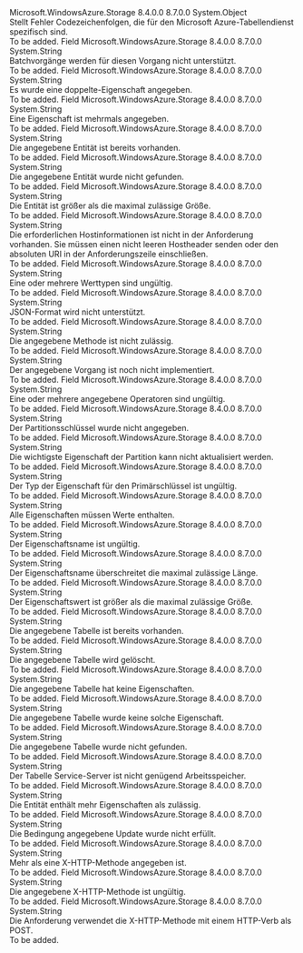 <Type Name="TableErrorCodeStrings" FullName="Microsoft.WindowsAzure.Storage.Table.Protocol.TableErrorCodeStrings">
  <TypeSignature Language="C#" Value="public static class TableErrorCodeStrings" />
  <TypeSignature Language="ILAsm" Value=".class public auto ansi abstract sealed beforefieldinit TableErrorCodeStrings extends System.Object" />
  <TypeSignature Language="DocId" Value="T:Microsoft.WindowsAzure.Storage.Table.Protocol.TableErrorCodeStrings" />
  <TypeSignature Language="VB.NET" Value="Public Class TableErrorCodeStrings" />
  <TypeSignature Language="F#" Value="type TableErrorCodeStrings = class" />
  <AssemblyInfo>
    <AssemblyName>Microsoft.WindowsAzure.Storage</AssemblyName>
    <AssemblyVersion>8.4.0.0</AssemblyVersion>
    <AssemblyVersion>8.7.0.0</AssemblyVersion>
  </AssemblyInfo>
  <Base>
    <BaseTypeName>System.Object</BaseTypeName>
  </Base>
  <Interfaces />
  <Docs>
    <summary>
            Stellt Fehler Codezeichenfolgen, die für den Microsoft Azure-Tabellendienst spezifisch sind.
            </summary>
    <remarks>To be added.</remarks>
  </Docs>
  <Members>
    <Member MemberName="BatchOperationNotSupported">
      <MemberSignature Language="C#" Value="public static readonly string BatchOperationNotSupported;" />
      <MemberSignature Language="ILAsm" Value=".field public static initonly string BatchOperationNotSupported" />
      <MemberSignature Language="DocId" Value="F:Microsoft.WindowsAzure.Storage.Table.Protocol.TableErrorCodeStrings.BatchOperationNotSupported" />
      <MemberSignature Language="VB.NET" Value="Public Shared ReadOnly BatchOperationNotSupported As String " />
      <MemberSignature Language="F#" Value=" staticval mutable BatchOperationNotSupported : string" Usage="Microsoft.WindowsAzure.Storage.Table.Protocol.TableErrorCodeStrings.BatchOperationNotSupported" />
      <MemberType>Field</MemberType>
      <AssemblyInfo>
        <AssemblyName>Microsoft.WindowsAzure.Storage</AssemblyName>
        <AssemblyVersion>8.4.0.0</AssemblyVersion>
        <AssemblyVersion>8.7.0.0</AssemblyVersion>
      </AssemblyInfo>
      <ReturnValue>
        <ReturnType>System.String</ReturnType>
      </ReturnValue>
      <Docs>
        <summary>
            Batchvorgänge werden für diesen Vorgang nicht unterstützt.
            </summary>
        <remarks>To be added.</remarks>
      </Docs>
    </Member>
    <Member MemberName="DuplicateKeyPropertySpecified">
      <MemberSignature Language="C#" Value="public static readonly string DuplicateKeyPropertySpecified;" />
      <MemberSignature Language="ILAsm" Value=".field public static initonly string DuplicateKeyPropertySpecified" />
      <MemberSignature Language="DocId" Value="F:Microsoft.WindowsAzure.Storage.Table.Protocol.TableErrorCodeStrings.DuplicateKeyPropertySpecified" />
      <MemberSignature Language="VB.NET" Value="Public Shared ReadOnly DuplicateKeyPropertySpecified As String " />
      <MemberSignature Language="F#" Value=" staticval mutable DuplicateKeyPropertySpecified : string" Usage="Microsoft.WindowsAzure.Storage.Table.Protocol.TableErrorCodeStrings.DuplicateKeyPropertySpecified" />
      <MemberType>Field</MemberType>
      <AssemblyInfo>
        <AssemblyName>Microsoft.WindowsAzure.Storage</AssemblyName>
        <AssemblyVersion>8.4.0.0</AssemblyVersion>
        <AssemblyVersion>8.7.0.0</AssemblyVersion>
      </AssemblyInfo>
      <ReturnValue>
        <ReturnType>System.String</ReturnType>
      </ReturnValue>
      <Docs>
        <summary>
            Es wurde eine doppelte-Eigenschaft angegeben.
            </summary>
        <remarks>To be added.</remarks>
      </Docs>
    </Member>
    <Member MemberName="DuplicatePropertiesSpecified">
      <MemberSignature Language="C#" Value="public static readonly string DuplicatePropertiesSpecified;" />
      <MemberSignature Language="ILAsm" Value=".field public static initonly string DuplicatePropertiesSpecified" />
      <MemberSignature Language="DocId" Value="F:Microsoft.WindowsAzure.Storage.Table.Protocol.TableErrorCodeStrings.DuplicatePropertiesSpecified" />
      <MemberSignature Language="VB.NET" Value="Public Shared ReadOnly DuplicatePropertiesSpecified As String " />
      <MemberSignature Language="F#" Value=" staticval mutable DuplicatePropertiesSpecified : string" Usage="Microsoft.WindowsAzure.Storage.Table.Protocol.TableErrorCodeStrings.DuplicatePropertiesSpecified" />
      <MemberType>Field</MemberType>
      <AssemblyInfo>
        <AssemblyName>Microsoft.WindowsAzure.Storage</AssemblyName>
        <AssemblyVersion>8.4.0.0</AssemblyVersion>
        <AssemblyVersion>8.7.0.0</AssemblyVersion>
      </AssemblyInfo>
      <ReturnValue>
        <ReturnType>System.String</ReturnType>
      </ReturnValue>
      <Docs>
        <summary>
            Eine Eigenschaft ist mehrmals angegeben.
            </summary>
        <remarks>To be added.</remarks>
      </Docs>
    </Member>
    <Member MemberName="EntityAlreadyExists">
      <MemberSignature Language="C#" Value="public static readonly string EntityAlreadyExists;" />
      <MemberSignature Language="ILAsm" Value=".field public static initonly string EntityAlreadyExists" />
      <MemberSignature Language="DocId" Value="F:Microsoft.WindowsAzure.Storage.Table.Protocol.TableErrorCodeStrings.EntityAlreadyExists" />
      <MemberSignature Language="VB.NET" Value="Public Shared ReadOnly EntityAlreadyExists As String " />
      <MemberSignature Language="F#" Value=" staticval mutable EntityAlreadyExists : string" Usage="Microsoft.WindowsAzure.Storage.Table.Protocol.TableErrorCodeStrings.EntityAlreadyExists" />
      <MemberType>Field</MemberType>
      <AssemblyInfo>
        <AssemblyName>Microsoft.WindowsAzure.Storage</AssemblyName>
        <AssemblyVersion>8.4.0.0</AssemblyVersion>
        <AssemblyVersion>8.7.0.0</AssemblyVersion>
      </AssemblyInfo>
      <ReturnValue>
        <ReturnType>System.String</ReturnType>
      </ReturnValue>
      <Docs>
        <summary>
            Die angegebene Entität ist bereits vorhanden.
            </summary>
        <remarks>To be added.</remarks>
      </Docs>
    </Member>
    <Member MemberName="EntityNotFound">
      <MemberSignature Language="C#" Value="public static readonly string EntityNotFound;" />
      <MemberSignature Language="ILAsm" Value=".field public static initonly string EntityNotFound" />
      <MemberSignature Language="DocId" Value="F:Microsoft.WindowsAzure.Storage.Table.Protocol.TableErrorCodeStrings.EntityNotFound" />
      <MemberSignature Language="VB.NET" Value="Public Shared ReadOnly EntityNotFound As String " />
      <MemberSignature Language="F#" Value=" staticval mutable EntityNotFound : string" Usage="Microsoft.WindowsAzure.Storage.Table.Protocol.TableErrorCodeStrings.EntityNotFound" />
      <MemberType>Field</MemberType>
      <AssemblyInfo>
        <AssemblyName>Microsoft.WindowsAzure.Storage</AssemblyName>
        <AssemblyVersion>8.4.0.0</AssemblyVersion>
        <AssemblyVersion>8.7.0.0</AssemblyVersion>
      </AssemblyInfo>
      <ReturnValue>
        <ReturnType>System.String</ReturnType>
      </ReturnValue>
      <Docs>
        <summary>
            Die angegebene Entität wurde nicht gefunden.
            </summary>
        <remarks>To be added.</remarks>
      </Docs>
    </Member>
    <Member MemberName="EntityTooLarge">
      <MemberSignature Language="C#" Value="public static readonly string EntityTooLarge;" />
      <MemberSignature Language="ILAsm" Value=".field public static initonly string EntityTooLarge" />
      <MemberSignature Language="DocId" Value="F:Microsoft.WindowsAzure.Storage.Table.Protocol.TableErrorCodeStrings.EntityTooLarge" />
      <MemberSignature Language="VB.NET" Value="Public Shared ReadOnly EntityTooLarge As String " />
      <MemberSignature Language="F#" Value=" staticval mutable EntityTooLarge : string" Usage="Microsoft.WindowsAzure.Storage.Table.Protocol.TableErrorCodeStrings.EntityTooLarge" />
      <MemberType>Field</MemberType>
      <AssemblyInfo>
        <AssemblyName>Microsoft.WindowsAzure.Storage</AssemblyName>
        <AssemblyVersion>8.4.0.0</AssemblyVersion>
        <AssemblyVersion>8.7.0.0</AssemblyVersion>
      </AssemblyInfo>
      <ReturnValue>
        <ReturnType>System.String</ReturnType>
      </ReturnValue>
      <Docs>
        <summary>
            Die Entität ist größer als die maximal zulässige Größe.
            </summary>
        <remarks>To be added.</remarks>
      </Docs>
    </Member>
    <Member MemberName="HostInformationNotPresent">
      <MemberSignature Language="C#" Value="public static readonly string HostInformationNotPresent;" />
      <MemberSignature Language="ILAsm" Value=".field public static initonly string HostInformationNotPresent" />
      <MemberSignature Language="DocId" Value="F:Microsoft.WindowsAzure.Storage.Table.Protocol.TableErrorCodeStrings.HostInformationNotPresent" />
      <MemberSignature Language="VB.NET" Value="Public Shared ReadOnly HostInformationNotPresent As String " />
      <MemberSignature Language="F#" Value=" staticval mutable HostInformationNotPresent : string" Usage="Microsoft.WindowsAzure.Storage.Table.Protocol.TableErrorCodeStrings.HostInformationNotPresent" />
      <MemberType>Field</MemberType>
      <AssemblyInfo>
        <AssemblyName>Microsoft.WindowsAzure.Storage</AssemblyName>
        <AssemblyVersion>8.4.0.0</AssemblyVersion>
        <AssemblyVersion>8.7.0.0</AssemblyVersion>
      </AssemblyInfo>
      <ReturnValue>
        <ReturnType>System.String</ReturnType>
      </ReturnValue>
      <Docs>
        <summary>
            Die erforderlichen Hostinformationen ist nicht in der Anforderung vorhanden. Sie müssen einen nicht leeren Hostheader senden oder den absoluten URI in der Anforderungszeile einschließen.
            </summary>
        <remarks>To be added.</remarks>
      </Docs>
    </Member>
    <Member MemberName="InvalidValueType">
      <MemberSignature Language="C#" Value="public static readonly string InvalidValueType;" />
      <MemberSignature Language="ILAsm" Value=".field public static initonly string InvalidValueType" />
      <MemberSignature Language="DocId" Value="F:Microsoft.WindowsAzure.Storage.Table.Protocol.TableErrorCodeStrings.InvalidValueType" />
      <MemberSignature Language="VB.NET" Value="Public Shared ReadOnly InvalidValueType As String " />
      <MemberSignature Language="F#" Value=" staticval mutable InvalidValueType : string" Usage="Microsoft.WindowsAzure.Storage.Table.Protocol.TableErrorCodeStrings.InvalidValueType" />
      <MemberType>Field</MemberType>
      <AssemblyInfo>
        <AssemblyName>Microsoft.WindowsAzure.Storage</AssemblyName>
        <AssemblyVersion>8.4.0.0</AssemblyVersion>
        <AssemblyVersion>8.7.0.0</AssemblyVersion>
      </AssemblyInfo>
      <ReturnValue>
        <ReturnType>System.String</ReturnType>
      </ReturnValue>
      <Docs>
        <summary>
            Eine oder mehrere Werttypen sind ungültig.
            </summary>
        <remarks>To be added.</remarks>
      </Docs>
    </Member>
    <Member MemberName="JsonFormatNotSupported">
      <MemberSignature Language="C#" Value="public static readonly string JsonFormatNotSupported;" />
      <MemberSignature Language="ILAsm" Value=".field public static initonly string JsonFormatNotSupported" />
      <MemberSignature Language="DocId" Value="F:Microsoft.WindowsAzure.Storage.Table.Protocol.TableErrorCodeStrings.JsonFormatNotSupported" />
      <MemberSignature Language="VB.NET" Value="Public Shared ReadOnly JsonFormatNotSupported As String " />
      <MemberSignature Language="F#" Value=" staticval mutable JsonFormatNotSupported : string" Usage="Microsoft.WindowsAzure.Storage.Table.Protocol.TableErrorCodeStrings.JsonFormatNotSupported" />
      <MemberType>Field</MemberType>
      <AssemblyInfo>
        <AssemblyName>Microsoft.WindowsAzure.Storage</AssemblyName>
        <AssemblyVersion>8.4.0.0</AssemblyVersion>
        <AssemblyVersion>8.7.0.0</AssemblyVersion>
      </AssemblyInfo>
      <ReturnValue>
        <ReturnType>System.String</ReturnType>
      </ReturnValue>
      <Docs>
        <summary>
            JSON-Format wird nicht unterstützt.
            </summary>
        <remarks>To be added.</remarks>
      </Docs>
    </Member>
    <Member MemberName="MethodNotAllowed">
      <MemberSignature Language="C#" Value="public static readonly string MethodNotAllowed;" />
      <MemberSignature Language="ILAsm" Value=".field public static initonly string MethodNotAllowed" />
      <MemberSignature Language="DocId" Value="F:Microsoft.WindowsAzure.Storage.Table.Protocol.TableErrorCodeStrings.MethodNotAllowed" />
      <MemberSignature Language="VB.NET" Value="Public Shared ReadOnly MethodNotAllowed As String " />
      <MemberSignature Language="F#" Value=" staticval mutable MethodNotAllowed : string" Usage="Microsoft.WindowsAzure.Storage.Table.Protocol.TableErrorCodeStrings.MethodNotAllowed" />
      <MemberType>Field</MemberType>
      <AssemblyInfo>
        <AssemblyName>Microsoft.WindowsAzure.Storage</AssemblyName>
        <AssemblyVersion>8.4.0.0</AssemblyVersion>
        <AssemblyVersion>8.7.0.0</AssemblyVersion>
      </AssemblyInfo>
      <ReturnValue>
        <ReturnType>System.String</ReturnType>
      </ReturnValue>
      <Docs>
        <summary>
            Die angegebene Methode ist nicht zulässig.
            </summary>
        <remarks>To be added.</remarks>
      </Docs>
    </Member>
    <Member MemberName="NotImplemented">
      <MemberSignature Language="C#" Value="public static readonly string NotImplemented;" />
      <MemberSignature Language="ILAsm" Value=".field public static initonly string NotImplemented" />
      <MemberSignature Language="DocId" Value="F:Microsoft.WindowsAzure.Storage.Table.Protocol.TableErrorCodeStrings.NotImplemented" />
      <MemberSignature Language="VB.NET" Value="Public Shared ReadOnly NotImplemented As String " />
      <MemberSignature Language="F#" Value=" staticval mutable NotImplemented : string" Usage="Microsoft.WindowsAzure.Storage.Table.Protocol.TableErrorCodeStrings.NotImplemented" />
      <MemberType>Field</MemberType>
      <AssemblyInfo>
        <AssemblyName>Microsoft.WindowsAzure.Storage</AssemblyName>
        <AssemblyVersion>8.4.0.0</AssemblyVersion>
        <AssemblyVersion>8.7.0.0</AssemblyVersion>
      </AssemblyInfo>
      <ReturnValue>
        <ReturnType>System.String</ReturnType>
      </ReturnValue>
      <Docs>
        <summary>
            Der angegebene Vorgang ist noch nicht implementiert.
            </summary>
        <remarks>To be added.</remarks>
      </Docs>
    </Member>
    <Member MemberName="OperatorInvalid">
      <MemberSignature Language="C#" Value="public static readonly string OperatorInvalid;" />
      <MemberSignature Language="ILAsm" Value=".field public static initonly string OperatorInvalid" />
      <MemberSignature Language="DocId" Value="F:Microsoft.WindowsAzure.Storage.Table.Protocol.TableErrorCodeStrings.OperatorInvalid" />
      <MemberSignature Language="VB.NET" Value="Public Shared ReadOnly OperatorInvalid As String " />
      <MemberSignature Language="F#" Value=" staticval mutable OperatorInvalid : string" Usage="Microsoft.WindowsAzure.Storage.Table.Protocol.TableErrorCodeStrings.OperatorInvalid" />
      <MemberType>Field</MemberType>
      <AssemblyInfo>
        <AssemblyName>Microsoft.WindowsAzure.Storage</AssemblyName>
        <AssemblyVersion>8.4.0.0</AssemblyVersion>
        <AssemblyVersion>8.7.0.0</AssemblyVersion>
      </AssemblyInfo>
      <ReturnValue>
        <ReturnType>System.String</ReturnType>
      </ReturnValue>
      <Docs>
        <summary>
            Eine oder mehrere angegebene Operatoren sind ungültig.
            </summary>
        <remarks>To be added.</remarks>
      </Docs>
    </Member>
    <Member MemberName="PartitionKeyNotSpecified">
      <MemberSignature Language="C#" Value="public static readonly string PartitionKeyNotSpecified;" />
      <MemberSignature Language="ILAsm" Value=".field public static initonly string PartitionKeyNotSpecified" />
      <MemberSignature Language="DocId" Value="F:Microsoft.WindowsAzure.Storage.Table.Protocol.TableErrorCodeStrings.PartitionKeyNotSpecified" />
      <MemberSignature Language="VB.NET" Value="Public Shared ReadOnly PartitionKeyNotSpecified As String " />
      <MemberSignature Language="F#" Value=" staticval mutable PartitionKeyNotSpecified : string" Usage="Microsoft.WindowsAzure.Storage.Table.Protocol.TableErrorCodeStrings.PartitionKeyNotSpecified" />
      <MemberType>Field</MemberType>
      <AssemblyInfo>
        <AssemblyName>Microsoft.WindowsAzure.Storage</AssemblyName>
        <AssemblyVersion>8.4.0.0</AssemblyVersion>
        <AssemblyVersion>8.7.0.0</AssemblyVersion>
      </AssemblyInfo>
      <ReturnValue>
        <ReturnType>System.String</ReturnType>
      </ReturnValue>
      <Docs>
        <summary>
            Der Partitionsschlüssel wurde nicht angegeben.
            </summary>
        <remarks>To be added.</remarks>
      </Docs>
    </Member>
    <Member MemberName="PartitionKeyPropertyCannotBeUpdated">
      <MemberSignature Language="C#" Value="public static readonly string PartitionKeyPropertyCannotBeUpdated;" />
      <MemberSignature Language="ILAsm" Value=".field public static initonly string PartitionKeyPropertyCannotBeUpdated" />
      <MemberSignature Language="DocId" Value="F:Microsoft.WindowsAzure.Storage.Table.Protocol.TableErrorCodeStrings.PartitionKeyPropertyCannotBeUpdated" />
      <MemberSignature Language="VB.NET" Value="Public Shared ReadOnly PartitionKeyPropertyCannotBeUpdated As String " />
      <MemberSignature Language="F#" Value=" staticval mutable PartitionKeyPropertyCannotBeUpdated : string" Usage="Microsoft.WindowsAzure.Storage.Table.Protocol.TableErrorCodeStrings.PartitionKeyPropertyCannotBeUpdated" />
      <MemberType>Field</MemberType>
      <AssemblyInfo>
        <AssemblyName>Microsoft.WindowsAzure.Storage</AssemblyName>
        <AssemblyVersion>8.4.0.0</AssemblyVersion>
        <AssemblyVersion>8.7.0.0</AssemblyVersion>
      </AssemblyInfo>
      <ReturnValue>
        <ReturnType>System.String</ReturnType>
      </ReturnValue>
      <Docs>
        <summary>
            Die wichtigste Eigenschaft der Partition kann nicht aktualisiert werden.
            </summary>
        <remarks>To be added.</remarks>
      </Docs>
    </Member>
    <Member MemberName="PrimaryKeyPropertyIsInvalidType">
      <MemberSignature Language="C#" Value="public static readonly string PrimaryKeyPropertyIsInvalidType;" />
      <MemberSignature Language="ILAsm" Value=".field public static initonly string PrimaryKeyPropertyIsInvalidType" />
      <MemberSignature Language="DocId" Value="F:Microsoft.WindowsAzure.Storage.Table.Protocol.TableErrorCodeStrings.PrimaryKeyPropertyIsInvalidType" />
      <MemberSignature Language="VB.NET" Value="Public Shared ReadOnly PrimaryKeyPropertyIsInvalidType As String " />
      <MemberSignature Language="F#" Value=" staticval mutable PrimaryKeyPropertyIsInvalidType : string" Usage="Microsoft.WindowsAzure.Storage.Table.Protocol.TableErrorCodeStrings.PrimaryKeyPropertyIsInvalidType" />
      <MemberType>Field</MemberType>
      <AssemblyInfo>
        <AssemblyName>Microsoft.WindowsAzure.Storage</AssemblyName>
        <AssemblyVersion>8.4.0.0</AssemblyVersion>
        <AssemblyVersion>8.7.0.0</AssemblyVersion>
      </AssemblyInfo>
      <ReturnValue>
        <ReturnType>System.String</ReturnType>
      </ReturnValue>
      <Docs>
        <summary>
            Der Typ der Eigenschaft für den Primärschlüssel ist ungültig.
            </summary>
        <remarks>To be added.</remarks>
      </Docs>
    </Member>
    <Member MemberName="PropertiesNeedValue">
      <MemberSignature Language="C#" Value="public static readonly string PropertiesNeedValue;" />
      <MemberSignature Language="ILAsm" Value=".field public static initonly string PropertiesNeedValue" />
      <MemberSignature Language="DocId" Value="F:Microsoft.WindowsAzure.Storage.Table.Protocol.TableErrorCodeStrings.PropertiesNeedValue" />
      <MemberSignature Language="VB.NET" Value="Public Shared ReadOnly PropertiesNeedValue As String " />
      <MemberSignature Language="F#" Value=" staticval mutable PropertiesNeedValue : string" Usage="Microsoft.WindowsAzure.Storage.Table.Protocol.TableErrorCodeStrings.PropertiesNeedValue" />
      <MemberType>Field</MemberType>
      <AssemblyInfo>
        <AssemblyName>Microsoft.WindowsAzure.Storage</AssemblyName>
        <AssemblyVersion>8.4.0.0</AssemblyVersion>
        <AssemblyVersion>8.7.0.0</AssemblyVersion>
      </AssemblyInfo>
      <ReturnValue>
        <ReturnType>System.String</ReturnType>
      </ReturnValue>
      <Docs>
        <summary>
            Alle Eigenschaften müssen Werte enthalten.
            </summary>
        <remarks>To be added.</remarks>
      </Docs>
    </Member>
    <Member MemberName="PropertyNameInvalid">
      <MemberSignature Language="C#" Value="public static readonly string PropertyNameInvalid;" />
      <MemberSignature Language="ILAsm" Value=".field public static initonly string PropertyNameInvalid" />
      <MemberSignature Language="DocId" Value="F:Microsoft.WindowsAzure.Storage.Table.Protocol.TableErrorCodeStrings.PropertyNameInvalid" />
      <MemberSignature Language="VB.NET" Value="Public Shared ReadOnly PropertyNameInvalid As String " />
      <MemberSignature Language="F#" Value=" staticval mutable PropertyNameInvalid : string" Usage="Microsoft.WindowsAzure.Storage.Table.Protocol.TableErrorCodeStrings.PropertyNameInvalid" />
      <MemberType>Field</MemberType>
      <AssemblyInfo>
        <AssemblyName>Microsoft.WindowsAzure.Storage</AssemblyName>
        <AssemblyVersion>8.4.0.0</AssemblyVersion>
        <AssemblyVersion>8.7.0.0</AssemblyVersion>
      </AssemblyInfo>
      <ReturnValue>
        <ReturnType>System.String</ReturnType>
      </ReturnValue>
      <Docs>
        <summary>
            Der Eigenschaftsname ist ungültig.
            </summary>
        <remarks>To be added.</remarks>
      </Docs>
    </Member>
    <Member MemberName="PropertyNameTooLong">
      <MemberSignature Language="C#" Value="public static readonly string PropertyNameTooLong;" />
      <MemberSignature Language="ILAsm" Value=".field public static initonly string PropertyNameTooLong" />
      <MemberSignature Language="DocId" Value="F:Microsoft.WindowsAzure.Storage.Table.Protocol.TableErrorCodeStrings.PropertyNameTooLong" />
      <MemberSignature Language="VB.NET" Value="Public Shared ReadOnly PropertyNameTooLong As String " />
      <MemberSignature Language="F#" Value=" staticval mutable PropertyNameTooLong : string" Usage="Microsoft.WindowsAzure.Storage.Table.Protocol.TableErrorCodeStrings.PropertyNameTooLong" />
      <MemberType>Field</MemberType>
      <AssemblyInfo>
        <AssemblyName>Microsoft.WindowsAzure.Storage</AssemblyName>
        <AssemblyVersion>8.4.0.0</AssemblyVersion>
        <AssemblyVersion>8.7.0.0</AssemblyVersion>
      </AssemblyInfo>
      <ReturnValue>
        <ReturnType>System.String</ReturnType>
      </ReturnValue>
      <Docs>
        <summary>
            Der Eigenschaftsname überschreitet die maximal zulässige Länge.
            </summary>
        <remarks>To be added.</remarks>
      </Docs>
    </Member>
    <Member MemberName="PropertyValueTooLarge">
      <MemberSignature Language="C#" Value="public static readonly string PropertyValueTooLarge;" />
      <MemberSignature Language="ILAsm" Value=".field public static initonly string PropertyValueTooLarge" />
      <MemberSignature Language="DocId" Value="F:Microsoft.WindowsAzure.Storage.Table.Protocol.TableErrorCodeStrings.PropertyValueTooLarge" />
      <MemberSignature Language="VB.NET" Value="Public Shared ReadOnly PropertyValueTooLarge As String " />
      <MemberSignature Language="F#" Value=" staticval mutable PropertyValueTooLarge : string" Usage="Microsoft.WindowsAzure.Storage.Table.Protocol.TableErrorCodeStrings.PropertyValueTooLarge" />
      <MemberType>Field</MemberType>
      <AssemblyInfo>
        <AssemblyName>Microsoft.WindowsAzure.Storage</AssemblyName>
        <AssemblyVersion>8.4.0.0</AssemblyVersion>
        <AssemblyVersion>8.7.0.0</AssemblyVersion>
      </AssemblyInfo>
      <ReturnValue>
        <ReturnType>System.String</ReturnType>
      </ReturnValue>
      <Docs>
        <summary>
            Der Eigenschaftswert ist größer als die maximal zulässige Größe.
            </summary>
        <remarks>To be added.</remarks>
      </Docs>
    </Member>
    <Member MemberName="TableAlreadyExists">
      <MemberSignature Language="C#" Value="public static readonly string TableAlreadyExists;" />
      <MemberSignature Language="ILAsm" Value=".field public static initonly string TableAlreadyExists" />
      <MemberSignature Language="DocId" Value="F:Microsoft.WindowsAzure.Storage.Table.Protocol.TableErrorCodeStrings.TableAlreadyExists" />
      <MemberSignature Language="VB.NET" Value="Public Shared ReadOnly TableAlreadyExists As String " />
      <MemberSignature Language="F#" Value=" staticval mutable TableAlreadyExists : string" Usage="Microsoft.WindowsAzure.Storage.Table.Protocol.TableErrorCodeStrings.TableAlreadyExists" />
      <MemberType>Field</MemberType>
      <AssemblyInfo>
        <AssemblyName>Microsoft.WindowsAzure.Storage</AssemblyName>
        <AssemblyVersion>8.4.0.0</AssemblyVersion>
        <AssemblyVersion>8.7.0.0</AssemblyVersion>
      </AssemblyInfo>
      <ReturnValue>
        <ReturnType>System.String</ReturnType>
      </ReturnValue>
      <Docs>
        <summary>
            Die angegebene Tabelle ist bereits vorhanden.
            </summary>
        <remarks>To be added.</remarks>
      </Docs>
    </Member>
    <Member MemberName="TableBeingDeleted">
      <MemberSignature Language="C#" Value="public static readonly string TableBeingDeleted;" />
      <MemberSignature Language="ILAsm" Value=".field public static initonly string TableBeingDeleted" />
      <MemberSignature Language="DocId" Value="F:Microsoft.WindowsAzure.Storage.Table.Protocol.TableErrorCodeStrings.TableBeingDeleted" />
      <MemberSignature Language="VB.NET" Value="Public Shared ReadOnly TableBeingDeleted As String " />
      <MemberSignature Language="F#" Value=" staticval mutable TableBeingDeleted : string" Usage="Microsoft.WindowsAzure.Storage.Table.Protocol.TableErrorCodeStrings.TableBeingDeleted" />
      <MemberType>Field</MemberType>
      <AssemblyInfo>
        <AssemblyName>Microsoft.WindowsAzure.Storage</AssemblyName>
        <AssemblyVersion>8.4.0.0</AssemblyVersion>
        <AssemblyVersion>8.7.0.0</AssemblyVersion>
      </AssemblyInfo>
      <ReturnValue>
        <ReturnType>System.String</ReturnType>
      </ReturnValue>
      <Docs>
        <summary>
            Die angegebene Tabelle wird gelöscht.
            </summary>
        <remarks>To be added.</remarks>
      </Docs>
    </Member>
    <Member MemberName="TableHasNoProperties">
      <MemberSignature Language="C#" Value="public static readonly string TableHasNoProperties;" />
      <MemberSignature Language="ILAsm" Value=".field public static initonly string TableHasNoProperties" />
      <MemberSignature Language="DocId" Value="F:Microsoft.WindowsAzure.Storage.Table.Protocol.TableErrorCodeStrings.TableHasNoProperties" />
      <MemberSignature Language="VB.NET" Value="Public Shared ReadOnly TableHasNoProperties As String " />
      <MemberSignature Language="F#" Value=" staticval mutable TableHasNoProperties : string" Usage="Microsoft.WindowsAzure.Storage.Table.Protocol.TableErrorCodeStrings.TableHasNoProperties" />
      <MemberType>Field</MemberType>
      <AssemblyInfo>
        <AssemblyName>Microsoft.WindowsAzure.Storage</AssemblyName>
        <AssemblyVersion>8.4.0.0</AssemblyVersion>
        <AssemblyVersion>8.7.0.0</AssemblyVersion>
      </AssemblyInfo>
      <ReturnValue>
        <ReturnType>System.String</ReturnType>
      </ReturnValue>
      <Docs>
        <summary>
            Die angegebene Tabelle hat keine Eigenschaften.
            </summary>
        <remarks>To be added.</remarks>
      </Docs>
    </Member>
    <Member MemberName="TableHasNoSuchProperty">
      <MemberSignature Language="C#" Value="public static readonly string TableHasNoSuchProperty;" />
      <MemberSignature Language="ILAsm" Value=".field public static initonly string TableHasNoSuchProperty" />
      <MemberSignature Language="DocId" Value="F:Microsoft.WindowsAzure.Storage.Table.Protocol.TableErrorCodeStrings.TableHasNoSuchProperty" />
      <MemberSignature Language="VB.NET" Value="Public Shared ReadOnly TableHasNoSuchProperty As String " />
      <MemberSignature Language="F#" Value=" staticval mutable TableHasNoSuchProperty : string" Usage="Microsoft.WindowsAzure.Storage.Table.Protocol.TableErrorCodeStrings.TableHasNoSuchProperty" />
      <MemberType>Field</MemberType>
      <AssemblyInfo>
        <AssemblyName>Microsoft.WindowsAzure.Storage</AssemblyName>
        <AssemblyVersion>8.4.0.0</AssemblyVersion>
        <AssemblyVersion>8.7.0.0</AssemblyVersion>
      </AssemblyInfo>
      <ReturnValue>
        <ReturnType>System.String</ReturnType>
      </ReturnValue>
      <Docs>
        <summary>
            Die angegebene Tabelle wurde keine solche Eigenschaft.
            </summary>
        <remarks>To be added.</remarks>
      </Docs>
    </Member>
    <Member MemberName="TableNotFound">
      <MemberSignature Language="C#" Value="public static readonly string TableNotFound;" />
      <MemberSignature Language="ILAsm" Value=".field public static initonly string TableNotFound" />
      <MemberSignature Language="DocId" Value="F:Microsoft.WindowsAzure.Storage.Table.Protocol.TableErrorCodeStrings.TableNotFound" />
      <MemberSignature Language="VB.NET" Value="Public Shared ReadOnly TableNotFound As String " />
      <MemberSignature Language="F#" Value=" staticval mutable TableNotFound : string" Usage="Microsoft.WindowsAzure.Storage.Table.Protocol.TableErrorCodeStrings.TableNotFound" />
      <MemberType>Field</MemberType>
      <AssemblyInfo>
        <AssemblyName>Microsoft.WindowsAzure.Storage</AssemblyName>
        <AssemblyVersion>8.4.0.0</AssemblyVersion>
        <AssemblyVersion>8.7.0.0</AssemblyVersion>
      </AssemblyInfo>
      <ReturnValue>
        <ReturnType>System.String</ReturnType>
      </ReturnValue>
      <Docs>
        <summary>
            Die angegebene Tabelle wurde nicht gefunden.
            </summary>
        <remarks>To be added.</remarks>
      </Docs>
    </Member>
    <Member MemberName="TableServerOutOfMemory">
      <MemberSignature Language="C#" Value="public static readonly string TableServerOutOfMemory;" />
      <MemberSignature Language="ILAsm" Value=".field public static initonly string TableServerOutOfMemory" />
      <MemberSignature Language="DocId" Value="F:Microsoft.WindowsAzure.Storage.Table.Protocol.TableErrorCodeStrings.TableServerOutOfMemory" />
      <MemberSignature Language="VB.NET" Value="Public Shared ReadOnly TableServerOutOfMemory As String " />
      <MemberSignature Language="F#" Value=" staticval mutable TableServerOutOfMemory : string" Usage="Microsoft.WindowsAzure.Storage.Table.Protocol.TableErrorCodeStrings.TableServerOutOfMemory" />
      <MemberType>Field</MemberType>
      <AssemblyInfo>
        <AssemblyName>Microsoft.WindowsAzure.Storage</AssemblyName>
        <AssemblyVersion>8.4.0.0</AssemblyVersion>
        <AssemblyVersion>8.7.0.0</AssemblyVersion>
      </AssemblyInfo>
      <ReturnValue>
        <ReturnType>System.String</ReturnType>
      </ReturnValue>
      <Docs>
        <summary>
            Der Tabelle Service-Server ist nicht genügend Arbeitsspeicher.
            </summary>
        <remarks>To be added.</remarks>
      </Docs>
    </Member>
    <Member MemberName="TooManyProperties">
      <MemberSignature Language="C#" Value="public static readonly string TooManyProperties;" />
      <MemberSignature Language="ILAsm" Value=".field public static initonly string TooManyProperties" />
      <MemberSignature Language="DocId" Value="F:Microsoft.WindowsAzure.Storage.Table.Protocol.TableErrorCodeStrings.TooManyProperties" />
      <MemberSignature Language="VB.NET" Value="Public Shared ReadOnly TooManyProperties As String " />
      <MemberSignature Language="F#" Value=" staticval mutable TooManyProperties : string" Usage="Microsoft.WindowsAzure.Storage.Table.Protocol.TableErrorCodeStrings.TooManyProperties" />
      <MemberType>Field</MemberType>
      <AssemblyInfo>
        <AssemblyName>Microsoft.WindowsAzure.Storage</AssemblyName>
        <AssemblyVersion>8.4.0.0</AssemblyVersion>
        <AssemblyVersion>8.7.0.0</AssemblyVersion>
      </AssemblyInfo>
      <ReturnValue>
        <ReturnType>System.String</ReturnType>
      </ReturnValue>
      <Docs>
        <summary>
            Die Entität enthält mehr Eigenschaften als zulässig.
            </summary>
        <remarks>To be added.</remarks>
      </Docs>
    </Member>
    <Member MemberName="UpdateConditionNotSatisfied">
      <MemberSignature Language="C#" Value="public static readonly string UpdateConditionNotSatisfied;" />
      <MemberSignature Language="ILAsm" Value=".field public static initonly string UpdateConditionNotSatisfied" />
      <MemberSignature Language="DocId" Value="F:Microsoft.WindowsAzure.Storage.Table.Protocol.TableErrorCodeStrings.UpdateConditionNotSatisfied" />
      <MemberSignature Language="VB.NET" Value="Public Shared ReadOnly UpdateConditionNotSatisfied As String " />
      <MemberSignature Language="F#" Value=" staticval mutable UpdateConditionNotSatisfied : string" Usage="Microsoft.WindowsAzure.Storage.Table.Protocol.TableErrorCodeStrings.UpdateConditionNotSatisfied" />
      <MemberType>Field</MemberType>
      <AssemblyInfo>
        <AssemblyName>Microsoft.WindowsAzure.Storage</AssemblyName>
        <AssemblyVersion>8.4.0.0</AssemblyVersion>
        <AssemblyVersion>8.7.0.0</AssemblyVersion>
      </AssemblyInfo>
      <ReturnValue>
        <ReturnType>System.String</ReturnType>
      </ReturnValue>
      <Docs>
        <summary>
            Die Bedingung angegebene Update wurde nicht erfüllt.
            </summary>
        <remarks>To be added.</remarks>
      </Docs>
    </Member>
    <Member MemberName="XMethodIncorrectCount">
      <MemberSignature Language="C#" Value="public static readonly string XMethodIncorrectCount;" />
      <MemberSignature Language="ILAsm" Value=".field public static initonly string XMethodIncorrectCount" />
      <MemberSignature Language="DocId" Value="F:Microsoft.WindowsAzure.Storage.Table.Protocol.TableErrorCodeStrings.XMethodIncorrectCount" />
      <MemberSignature Language="VB.NET" Value="Public Shared ReadOnly XMethodIncorrectCount As String " />
      <MemberSignature Language="F#" Value=" staticval mutable XMethodIncorrectCount : string" Usage="Microsoft.WindowsAzure.Storage.Table.Protocol.TableErrorCodeStrings.XMethodIncorrectCount" />
      <MemberType>Field</MemberType>
      <AssemblyInfo>
        <AssemblyName>Microsoft.WindowsAzure.Storage</AssemblyName>
        <AssemblyVersion>8.4.0.0</AssemblyVersion>
        <AssemblyVersion>8.7.0.0</AssemblyVersion>
      </AssemblyInfo>
      <ReturnValue>
        <ReturnType>System.String</ReturnType>
      </ReturnValue>
      <Docs>
        <summary>
            Mehr als eine X-HTTP-Methode angegeben ist.
            </summary>
        <remarks>To be added.</remarks>
      </Docs>
    </Member>
    <Member MemberName="XMethodIncorrectValue">
      <MemberSignature Language="C#" Value="public static readonly string XMethodIncorrectValue;" />
      <MemberSignature Language="ILAsm" Value=".field public static initonly string XMethodIncorrectValue" />
      <MemberSignature Language="DocId" Value="F:Microsoft.WindowsAzure.Storage.Table.Protocol.TableErrorCodeStrings.XMethodIncorrectValue" />
      <MemberSignature Language="VB.NET" Value="Public Shared ReadOnly XMethodIncorrectValue As String " />
      <MemberSignature Language="F#" Value=" staticval mutable XMethodIncorrectValue : string" Usage="Microsoft.WindowsAzure.Storage.Table.Protocol.TableErrorCodeStrings.XMethodIncorrectValue" />
      <MemberType>Field</MemberType>
      <AssemblyInfo>
        <AssemblyName>Microsoft.WindowsAzure.Storage</AssemblyName>
        <AssemblyVersion>8.4.0.0</AssemblyVersion>
        <AssemblyVersion>8.7.0.0</AssemblyVersion>
      </AssemblyInfo>
      <ReturnValue>
        <ReturnType>System.String</ReturnType>
      </ReturnValue>
      <Docs>
        <summary>
            Die angegebene X-HTTP-Methode ist ungültig.
            </summary>
        <remarks>To be added.</remarks>
      </Docs>
    </Member>
    <Member MemberName="XMethodNotUsingPost">
      <MemberSignature Language="C#" Value="public static readonly string XMethodNotUsingPost;" />
      <MemberSignature Language="ILAsm" Value=".field public static initonly string XMethodNotUsingPost" />
      <MemberSignature Language="DocId" Value="F:Microsoft.WindowsAzure.Storage.Table.Protocol.TableErrorCodeStrings.XMethodNotUsingPost" />
      <MemberSignature Language="VB.NET" Value="Public Shared ReadOnly XMethodNotUsingPost As String " />
      <MemberSignature Language="F#" Value=" staticval mutable XMethodNotUsingPost : string" Usage="Microsoft.WindowsAzure.Storage.Table.Protocol.TableErrorCodeStrings.XMethodNotUsingPost" />
      <MemberType>Field</MemberType>
      <AssemblyInfo>
        <AssemblyName>Microsoft.WindowsAzure.Storage</AssemblyName>
        <AssemblyVersion>8.4.0.0</AssemblyVersion>
        <AssemblyVersion>8.7.0.0</AssemblyVersion>
      </AssemblyInfo>
      <ReturnValue>
        <ReturnType>System.String</ReturnType>
      </ReturnValue>
      <Docs>
        <summary>
            Die Anforderung verwendet die X-HTTP-Methode mit einem HTTP-Verb als POST.
            </summary>
        <remarks>To be added.</remarks>
      </Docs>
    </Member>
  </Members>
</Type>